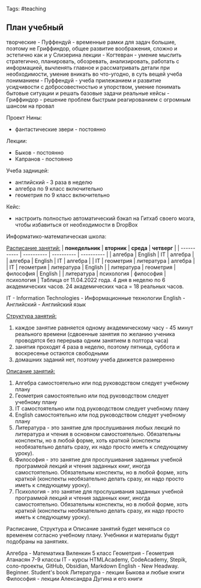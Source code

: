 Tags: #teaching 

## План учебный 
творческие - Пуффендуй - временные рамки для задач большие, поэтому не Гриффиндор, общее развитие воображения, сложно и эстетично как и у Слизерина
лекции - Когтевран - умение мыслить стратегично, планировать, обозревать, анализировать, работать с информацией, вычленять главное и рассматривать детали при необходимости, умение вникать во что-угодно, в суть вещей
учеба пониманием - Пуффендуй - учеба прилежанием и развитие усидчивости с добросовестностью и упорством, умение понимать бытовые ситуации и решать базовые задачи
реальные кейсы - Гриффиндор - решение проблем быстрым реагированием с огромным шансом на провал


Проект Нины:
- фантастические звери - постоянно

Лекции:
- Быков - постоянно
- Капранов - постоянно

Учеба задницей:
- английский - 3 раза в неделю
- алгебра по 9 класс включительно
- геометрия по 9 класс включительно

Кейс:
- настроить полностью автоматический бэкап на Гитхаб своего мозга, чтобы избавиться от необходимости в DropBox

Информатико-математическая школа:

<u>Расписание занятий:</u>
| **понедельник** | **вторник**    | **среда**      | **четверг**    |
| ----------- | ---------- | ---------- | ---------- |
| алгебра     | English    | IT         | алгебра    |
| алгебра     | English    | IT         | алгебра    |
| IT          | геометрия  | литература | алгебра    |
| IT          | геометрия  | литература | English    |
| литература  | геометрия  | философия  | English    |
| литература  | психология | философия  | психология |
Таблица от 11.04.2022 года.
4 дня в неделю по 6 академических часов. 24 академических часа = 18 реальных часов.

IT - Information Technologies - Информационные технологии
English - Английский - Английский язык

<u>Структура занятий:</u>
1) каждое занятие равняется одному академическому часу - 45 минут реального времени (сдвоенные занятия по желанию ученика проводятся без перерыва одним занятием в полтора часа)
2) занятия проходят 4 раза в неделю, поэтому пятница, суббота и воскресенье остаются свободными
3) домашних заданий нет, поэтому учеба движется размеренно

<u>Описание занятий:</u>
1) Алгебра самостоятельно или под руководством следует учебному плану
2) Геометрия самостоятельно или под руководством следует учебному плану
3) IT самостоятельно или под руководством следует учебному плану
4) English самостоятельно или под руководством следует учебному плану
5) Литература - это занятие для прослушивания любых лекций по литература и чтения в основном самостоятельно. Обязательны конспекты, но в любой форме, хоть краткой (конспекты необязательно делать сразу, их надо просто иметь к следующему уроку).
6) Философия - это занятие для прослушивания заданных учебной программой лекций и чтения заданных книг, иногда самостоятельно. Обязательны конспекты, но в любой форме, хоть краткой (конспекты необязательно делать сразу, их надо просто иметь к следующему уроку).
7) Психология - это занятие для прослушивания заданных учебной программой лекций и чтения заданных книг, иногда самостоятельно. Обязательны конспекты, но в любой форме, хоть краткой (конспекты необязательно делать сразу, их надо просто иметь к следующему уроку).

Расписание, Структура и Описание занятий будет меняться со временем согласно учебному плану.
Учебники и материалы будут подобраны на занятиях.

Алгебра - Математика Виленкин 5 класс
Геометрия - Геометрия Атанасян 7-9 классы
IT - курсы HTMLAcademy, CodeAcademy, Stepik, соло-проекты, GitHub, Obsidian, Markdown
English - New Headway. Beginner. Student's book
Литература - лекции Быкова и любые книги
Философия - лекции Александра Дугина и его книги

